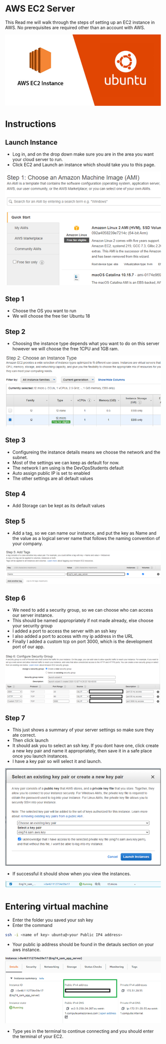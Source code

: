 # AWS EC2 Server

This Read me will walk through the steps of setting up an EC2 instance in AWS. No prerequisites are required other than an account with AWS.

![](img/awsec2.jpg)

# Instructions
## Launch Instance
- Log in, and on the drop down make sure you are in the area you want your cloud server to run.
- Click EC2 and Launch an instance which should take you to this page.

![](img/chooseAMI.png)

## Step 1
- Choose the OS you want to run
- We will choose the free tier Ubuntu 18

## Step 2
- Choosing the instance type depends what you want to do on this server however we will choose the free 1CPU and 1GB ram.

![](img/chooseinstance.png)

## Step 3
- Configureing the instance details means we choose the network and the subnet.
- Most of the settings we can keep as default for now.
- The network I am using is the DevOpsStudents default
- Auto assign public IP is set to enabled
- The other settings are all default values

## Step 4
- Add Storage can be kept as its default values

## Step 5
- Add a tag, so we can name our instance, and put the key as Name and the value as a logical server name that follows the naming convention of your company.

![](img/addtags.png)

## Step 6
- We need to add a security group, so we can choose who can access our server instance.
- This should be named appropriately if not made already, else choose your security group
- I added a port to access the server with an ssh key
- I also added a port to access with my ip address in the URL
- Finally I added a custom tcp on port 3000, which is the development port of our app.

![](img/configuresecurity.png)

## Step 7
- This just shows a summary of your server settings so make sure they ate correct.
- Then click launch
- It should ask you to select an ssh key. If you dont have one, click create a new key pair and name it appropriately, then save it in a safe place once you launch instances.
- I have a key pair so will select it and launch.

![](img/selectkeypair.png)

- If successful it should show when you view the instances.

![](img/serverrunning.png)

# Entering virtual machine
- Enter the folder you saved your ssh key
- Enter the command
```bash
ssh -i <name of key> ubuntu@<your Public IP4 address>
```
- Your public ip address should be found in the detauls section on your aws instance.

![](img/publicipv4.png)

- Type yes in the terminal to continue connecting and you should enter the terminal of your EC2.